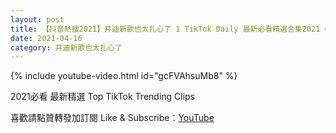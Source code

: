 ```yaml
---
layout: post
title: 【抖音熱搜2021】井迪新歌也太扎心了 1 TikTok Daily 最新必看精選合集2021 04 16
date: 2021-04-16
category: 井迪新歌也太扎心了
---
```


{% include youtube-video.html id="gcFVAhsuMb8" %}

2021必看 最新精選 Top TikTok Trending Clips

喜歡請點贊轉發加訂閱 Like & Subscribe：[YouTube](https://www.youtube.com/channel/UCAoR7VcanIPd04uEq_GIylA/videos)

